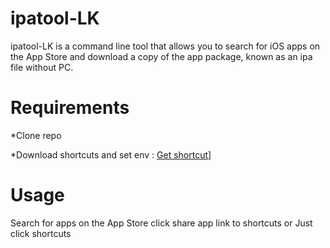 # ipatool-LK
ipatool-LK is a command line tool that allows you to search for iOS apps on the App Store and download a copy of the app package, known as an ipa file without PC.

# Requirements

*Clone repo

*Download shortcuts and set env : [Get shortcut](https://www.icloud.com/shortcuts/295ef6b1805748f59416d82b622064b1)]

# Usage

Search for apps on the App Store click share app link to shortcuts or Just click shortcuts

